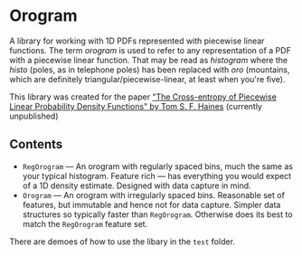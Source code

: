 # Orogram

A library for working with 1D PDFs represented with piecewise linear functions.
The term _orogram_ is used to refer to any representation of a PDF with a piecewise linear function.
That may be read as _histogram_ where the _histo_ (poles, as in telephone poles) has been replaced with _oro_ (mountains, which are definitely triangular/piecewise-linear, at least when you're five).

This library was created for the paper
["The Cross-entropy of Piecewise Linear Probability Density Functions" by Tom S. F. Haines](https://openreview.net/forum?id=AoOi9Zgdsv)
(currently unpublished)



## Contents

* `RegOrogram` — An orogram with regularly spaced bins, much the same as your typical histogram. Feature rich — has everything you would expect of a 1D density estimate. Designed with data capture in mind.
* `Orogram` — An orogram with irregularly spaced bins. Reasonable set of features, but immutable and hence not for data capture. Simpler data structures so typically faster than `RegOrogram`. Otherwise does its best to match the `RegOrogram` feature set.

There are demoes of how to use the libary in the `test` folder.
